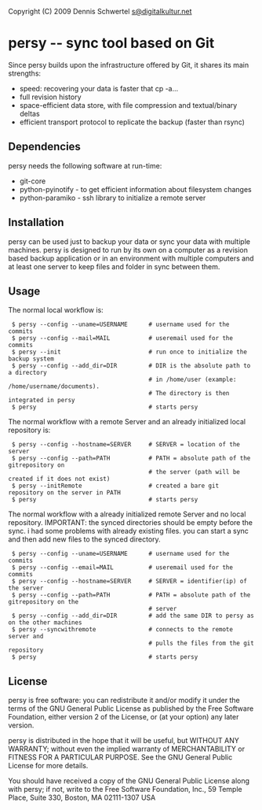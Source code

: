 Copyright (C) 2009 Dennis Schwertel <s@digitalkultur.net>

persy -- sync tool based on Git
=================================
Since persy builds upon the infrastructure offered by Git, it shares its main
strengths:
* speed: recovering your data is faster that cp -a...
* full revision history
* space-efficient data store, with file compression and textual/binary deltas
* efficient transport protocol to replicate the backup (faster than rsync)

Dependencies
------------
persy needs the following software at run-time:

 *    git-core
 *    python-pyinotify - to get efficient information about filesystem changes
 *    python-paramiko - ssh library to initialize a remote server

Installation
------------
persy can be used just to backup your data or sync your data with multiple 
machines. persy is designed to run by its own on a computer as a revision based
backup application or in an environment with multiple computers and at least 
one server to keep files and folder in sync between them. 


Usage
------------
The normal local workflow is:

     $ persy --config --uname=USERNAME      # username used for the commits
     $ persy --config --mail=MAIL           # useremail used for the commits
     $ persy --init                         # run once to initialize the backup system
     $ persy --config --add_dir=DIR         # DIR is the absolute path to a directory 
                                            # in /home/user (example: /home/username/documents).
                                            # The directory is then integrated in persy
     $ persy                                # starts persy


The normal workflow with a remote Server and an already initialized local repository is:

     $ persy --config --hostname=SERVER     # SERVER = location of the server
     $ persy --config --path=PATH           # PATH = absolute path of the gitrepository on 
                                            # the server (path will be created if it does not exist)
     $ persy --initRemote                   # created a bare git repository on the server in PATH
     $ persy                                # starts persy 


The normal workflow with a already initialized remote Server and no local repository. 
IMPORTANT: the synced directories should be empty before the sync. i had some problems 
with already existing files. you can start a sync and then add new files to the synced directory.

     $ persy --config --uname=USERNAME      # username used for the commits
     $ persy --config --email=MAIL          # useremail used for the commits
     $ persy --config --hostname=SERVER     # SERVER = identifier(ip) of the server
     $ persy --config --path=PATH           # PATH = absolute path of the gitrepository on the 
                                            # server
     $ persy --config --add_dir=DIR         # add the same DIR to persy as on the other machines
     $ persy --syncwithremote               # connects to the remote server and 
                                            # pulls the files from the git repository
     $ persy                                # starts persy

License
------------
persy is free software: you can redistribute it and/or modify it
under the terms of the GNU General Public License as published by the Free
Software Foundation, either version 2 of the License, or (at your option) any
later version.

persy is distributed in the hope that it will be useful,
but WITHOUT ANY WARRANTY; without even the implied warranty of
MERCHANTABILITY or FITNESS FOR A PARTICULAR PURPOSE.  See the GNU
General Public License for more details.

You should have received a copy of the GNU General Public License
along with persy; if not, write to the Free Software
Foundation, Inc., 59 Temple Place, Suite 330, Boston, MA  02111-1307  USA
